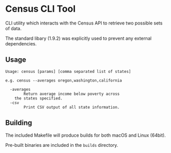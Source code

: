# Census CLI Tool

CLI utility which interacts with the Census API to retrieve two possible sets of data.

The standard libary (1.9.2) was explicitly used to prevent any external dependencies.

## Usage

```
Usage: census [params] [comma separated list of states]

e.g. census --averages oregon,washington,california

  -averages
    	Return average income below poverty across
	the states specified.
  -csv
    	Print CSV output of all state information.
```

## Building

The included Makefile will produce builds for both macOS and Linux (64bit).

Pre-built binaries are included in the `builds` directory.